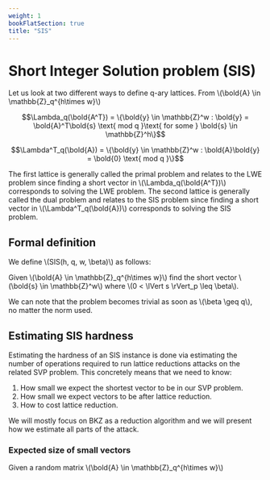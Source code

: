 ```yaml
---
weight: 1
bookFlatSection: true
title: "SIS"
---
```


# Short Integer Solution problem (SIS)

Let us look at two different ways to define q-ary lattices. From \\(\bold{A} \in \mathbb{Z}_q^{h\times w}\\)

$$\Lambda_q(\bold{A^T}) = \{\bold{y} \in \mathbb{Z}^w : \bold{y} = \bold{A}^T\bold{s} \text{ mod q }\text{ for some } \bold{s} \in \mathbb{Z}^h\}$$

$$\Lambda^T_q(\bold{A}) = \{\bold{y} \in \mathbb{Z}^w : \bold{A}\bold{y} = \bold{0} \text{ mod q }\}$$

The first lattice is generally called the primal problem and relates to the LWE problem since finding a short vector in \\(\Lambda_q(\bold{A^T})\\) corresponds to solving the LWE problem. The second lattice is generally called the dual problem and relates to the SIS problem since finding a short vector in \\(\\Lambda^T_q(\bold{A})\\) corresponds to solving the SIS problem.

## Formal definition

We define \\(SIS(h, q, w, \beta)\\) as follows: 

Given \\(\bold{A} \in \mathbb{Z}_q^{h\times w}\\) find the short vector \\(\bold{s} \in \mathbb{Z}^w\\)   where \\(0 < \lVert s \rVert_p \leq \beta\\).

We can note that the problem becomes trivial as soon as \\(\beta \geq q\\), no matter the norm used. 

## Estimating SIS hardness

Estimating the hardness of an SIS instance is done via estimating the number of operations required to run lattice reductions attacks on the related SVP problem. This concretely means that we need to know:

1. How small we expect the shortest vector to be in our SVP problem.
2. How small we expect vectors to be after lattice reduction.
3. How to cost lattice reduction.

We will mostly focus on BKZ as a reduction algorithm and we will present how we estimate all parts of the attack.

### Expected size of small vectors

Given a random matrix \\(\bold{A} \in \mathbb{Z}_q^{h\times w}\\) 